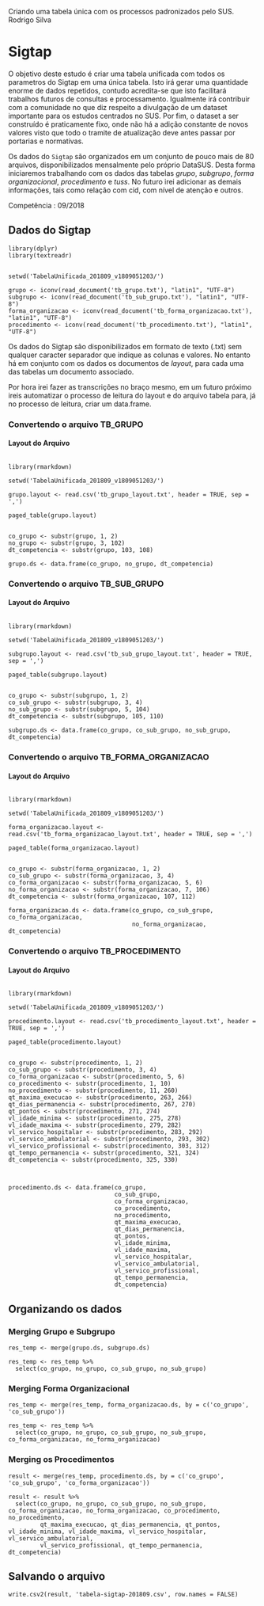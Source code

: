Criando uma tabela única com os processos padronizados pelo SUS.
Rodrigo Silva 


# Sigtap

O objetivo deste estudo é criar uma tabela unificada com todos os parametros do Sigtap em uma única tabela. Isto irá gerar uma quantidade enorme de dados repetidos, contudo acredita-se que isto facilitará trabalhos futuros de consultas e processamento. Igualmente irá contribuir com a comunidade no que diz respeito a divulgação de um dataset importante para os estudos centrados no SUS. Por fim, o dataset a ser construído é praticamente fixo, onde não há a adição constante de novos valores visto que todo o tramite de atualização deve antes passar por portarias e normativas.

Os dados do `Sigtap` são organizados em um conjunto de pouco mais de 80 arquivos, disponibilizados mensalmente pelo próprio DataSUS. Desta forma iniciaremos trabalhando com os dados das tabelas *grupo*, *subgrupo*, *forma* *organizacional*, *procedimento* e *tuss*. No futuro irei adicionar as demais informações, tais como relação com cid, com nível de atenção e outros. 

<aside>
Competência : 09/2018
</aside>

## Dados do Sigtap

```{r biblioteca, eval=FALSE, message=TRUE, warning=FALSE, echo=TRUE}
library(dplyr)
library(textreadr)
```

```{r work directory, eval=FALSE, warning=FALSE, echo=TRUE}

setwd('TabelaUnificada_201809_v1809051203/')

grupo <- iconv(read_document('tb_grupo.txt'), "latin1", "UTF-8")
subgrupo <- iconv(read_document('tb_sub_grupo.txt'), "latin1", "UTF-8")
forma_organizacao <- iconv(read_document('tb_forma_organizacao.txt'), "latin1", "UTF-8")
procedimento <- iconv(read_document('tb_procedimento.txt'), "latin1", "UTF-8")

```

Os dados do Sigtap são disponibilizados em formato de texto (.txt) sem qualquer caracter separador que indique as colunas e valores. No entanto há em conjunto com os dados os documentos de *layout*, para cada uma das tabelas um documento associado.

Por hora irei fazer as transcrições no braço mesmo, em um futuro próximo ireis automatizar o processo de leitura do layout e do arquivo tabela para, já no processo de leitura, criar um data.frame. 

### Convertendo o arquivo TB_GRUPO

#### Layout do Arquivo

```{r layout grupo, message=TRUE, warning=FALSE, echo=FALSE, layout="l-body-outset"}

library(rmarkdown)

setwd('TabelaUnificada_201809_v1809051203/')

grupo.layout <- read.csv('tb_grupo_layout.txt', header = TRUE, sep = ',')

paged_table(grupo.layout)
```

```{r convert tb_grupo, eval=FALSE, warning=FALSE, echo=TRUE}

co_grupo <- substr(grupo, 1, 2)
no_grupo <- substr(grupo, 3, 102)
dt_competencia <- substr(grupo, 103, 108)

grupo.ds <- data.frame(co_grupo, no_grupo, dt_competencia)

```


### Convertendo o arquivo TB_SUB_GRUPO

#### Layout do Arquivo

```{r layout subgrupo, message=TRUE, warning=FALSE, echo=FALSE, layout="l-body-outset"}

library(rmarkdown)

setwd('TabelaUnificada_201809_v1809051203/')

subgrupo.layout <- read.csv('tb_sub_grupo_layout.txt', header = TRUE, sep = ',')

paged_table(subgrupo.layout)
```

```{r convert tb_subgrupo, eval=FALSE, warning=FALSE, echo=TRUE}

co_grupo <- substr(subgrupo, 1, 2)
co_sub_grupo <- substr(subgrupo, 3, 4)
no_sub_grupo <- substr(subgrupo, 5, 104)
dt_competencia <- substr(subgrupo, 105, 110)

subgrupo.ds <- data.frame(co_grupo, co_sub_grupo, no_sub_grupo, dt_competencia)

```


### Convertendo o arquivo TB_FORMA_ORGANIZACAO

#### Layout do Arquivo

```{r layout forma_organizacao, message=TRUE, warning=FALSE, echo=FALSE, layout="l-body-outset"}

library(rmarkdown)

setwd('TabelaUnificada_201809_v1809051203/')

forma_organizacao.layout <- read.csv('tb_forma_organizacao_layout.txt', header = TRUE, sep = ',')

paged_table(forma_organizacao.layout)
```

```{r convert tb_forma_organizacao, eval=FALSE, warning=FALSE, echo=TRUE}

co_grupo <- substr(forma_organizacao, 1, 2)
co_sub_grupo <- substr(forma_organizacao, 3, 4)
co_forma_organizacao <- substr(forma_organizacao, 5, 6)
no_forma_organizacao <- substr(forma_organizacao, 7, 106)
dt_competencia <- substr(forma_organizacao, 107, 112)

forma_organizacao.ds <- data.frame(co_grupo, co_sub_grupo, co_forma_organizacao,
                                   no_forma_organizacao, dt_competencia)

```


### Convertendo o arquivo TB_PROCEDIMENTO

#### Layout do Arquivo

```{r layout procedimento, message=TRUE, warning=FALSE, echo=FALSE, layout="l-body-outset"}

library(rmarkdown)

setwd('TabelaUnificada_201809_v1809051203/')

procedimento.layout <- read.csv('tb_procedimento_layout.txt', header = TRUE, sep = ',')

paged_table(procedimento.layout)
```

```{r convert tb_procedimento, eval=FALSE, warning=FALSE, echo=TRUE}

co_grupo <- substr(procedimento, 1, 2)
co_sub_grupo <- substr(procedimento, 3, 4)
co_forma_organizacao <- substr(procedimento, 5, 6)
co_procedimento <- substr(procedimento, 1, 10)
no_procedimento <- substr(procedimento, 11, 260)
qt_maxima_execucao <- substr(procedimento, 263, 266)
qt_dias_permanencia <- substr(procedimento, 267, 270)
qt_pontos <- substr(procedimento, 271, 274)
vl_idade_minima <- substr(procedimento, 275, 278)
vl_idade_maxima <- substr(procedimento, 279, 282)
vl_servico_hospitalar <- substr(procedimento, 283, 292)
vl_servico_ambulatorial <- substr(procedimento, 293, 302)
vl_servico_profissional <- substr(procedimento, 303, 312)
qt_tempo_permanencia <- substr(procedimento, 321, 324)
dt_competencia <- substr(procedimento, 325, 330)



procedimento.ds <- data.frame(co_grupo,
                              co_sub_grupo,
                              co_forma_organizacao,
                              co_procedimento,
                              no_procedimento,
                              qt_maxima_execucao,
                              qt_dias_permanencia,
                              qt_pontos,
                              vl_idade_minima,
                              vl_idade_maxima,
                              vl_servico_hospitalar,
                              vl_servico_ambulatorial,
                              vl_servico_profissional,
                              qt_tempo_permanencia,
                              dt_competencia)

```

## Organizando os dados

### Merging Grupo e Subgrupo

```{r merge grupo e subgrupo, eval=FALSE, warning=FALSE, echo=TRUE}
res_temp <- merge(grupo.ds, subgrupo.ds)
```

```{r resorting res_temp, eval=FALSE, warning=FALSE, echo=TRUE}
res_temp <- res_temp %>%
  select(co_grupo, no_grupo, co_sub_grupo, no_sub_grupo)
```

### Merging Forma Organizacional

```{r merge res_temp e organizacao, eval=FALSE, warning=FALSE, echo=TRUE}
res_temp <- merge(res_temp, forma_organizacao.ds, by = c('co_grupo', 'co_sub_grupo'))
```

```{r resorting res_temp 2, eval=FALSE, warning=FALSE, echo=TRUE}
res_temp <- res_temp %>%
  select(co_grupo, no_grupo, co_sub_grupo, no_sub_grupo, co_forma_organizacao, no_forma_organizacao)
```

### Merging os Procedimentos

```{r merge res_temp 2 e procedimentos, eval=FALSE, warning=FALSE, echo=TRUE}
result <- merge(res_temp, procedimento.ds, by = c('co_grupo', 'co_sub_grupo', 'co_forma_organizacao'))
```

```{r resorting resultado, eval=FALSE, warning=FALSE, echo=TRUE}
result <- result %>%
  select(co_grupo, no_grupo, co_sub_grupo, no_sub_grupo, co_forma_organizacao, no_forma_organizacao, co_procedimento, no_procedimento, 
         qt_maxima_execucao, qt_dias_permanencia, qt_pontos, vl_idade_minima, vl_idade_maxima, vl_servico_hospitalar, vl_servico_ambulatorial,
         vl_servico_profissional, qt_tempo_permanencia, dt_competencia)
```

## Salvando o arquivo

```{r salvando arquivo final, eval=FALSE, warning=FALSE, echo=TRUE}
write.csv2(result, 'tabela-sigtap-201809.csv', row.names = FALSE)
```

